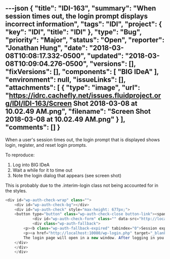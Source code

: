 ---json
{
  "title": "IDI-163",
  "summary": "When session times out, the login prompt displays incorrect information",
  "tags": "IDI",
  "project": {
    "key": "IDI",
    "title": "IDI"
  },
  "type": "Bug",
  "priority": "Major",
  "status": "Open",
  "reporter": "Jonathan Hung",
  "date": "2018-03-08T10:08:17.332-0500",
  "updated": "2018-03-08T10:09:04.276-0500",
  "versions": [],
  "fixVersions": [],
  "components": [
    "BIG IDeA"
  ],
  "environment": null,
  "issueLinks": [],
  "attachments": [
    {
      "type": "image",
      "url": "https://idrc.cachefly.net/issues.fluidproject.org/IDI/IDI-163/Screen Shot 2018-03-08 at 10.02.49 AM.png",
      "filename": "Screen Shot 2018-03-08 at 10.02.49 AM.png"
    }
  ],
  "comments": []
}
---
When a user's session times out, the login prompt that is displayed shows login, register, and reset login prompts.

To reproduce:

1. Log into BIG IDeA
2. Wait a while for it to time out
3. Note the login dialog that appears (see screen shot)

This is probably due to the .interim-login class not being accounted for in the styles.

```java
<div id="wp-auth-check-wrap" class="">
	<div id="wp-auth-check-bg"></div>
	<div id="wp-auth-check" style="max-height: 677px;">
	<button type="button" class="wp-auth-check-close button-link"><span class="screen-reader-text">Close dialog</span></button>
			<div id="wp-auth-check-form" class="" data-src="http://localhost:10080/wp-login.php?interim-login=1"><iframe id="wp-auth-check-frame" title="Session expired" src="http://localhost:10080/wp-login.php?interim-login=1" frameborder="0"></iframe></div>
			<div class="wp-auth-fallback">
		<p><b class="wp-auth-fallback-expired" tabindex="0">Session expired</b></p>
		<p><a href="http://localhost:10080/wp-login.php" target="_blank">Please log in again.</a>
		The login page will open in a new window. After logging in you can close it and return to this page.</p>
	</div>
	</div>
	</div>
```

        